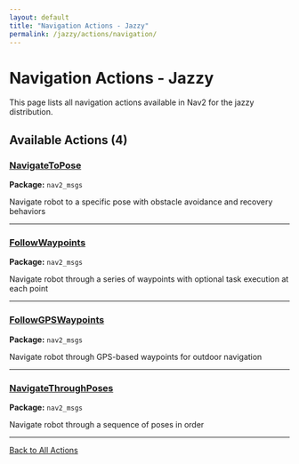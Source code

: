 ```yaml
---
layout: default
title: "Navigation Actions - Jazzy"
permalink: /jazzy/actions/navigation/
---
```


# Navigation Actions - Jazzy

This page lists all navigation actions available in Nav2 for the jazzy distribution.

## Available Actions (4)


### [NavigateToPose](/actions/jazzy/navigatetopose.html)

**Package:** `nav2_msgs`

Navigate robot to a specific pose with obstacle avoidance and recovery behaviors

---

### [FollowWaypoints](/actions/jazzy/followwaypoints.html)

**Package:** `nav2_msgs`

Navigate robot through a series of waypoints with optional task execution at each point

---

### [FollowGPSWaypoints](/actions/jazzy/followgpswaypoints.html)

**Package:** `nav2_msgs`

Navigate robot through GPS-based waypoints for outdoor navigation

---

### [NavigateThroughPoses](/actions/jazzy/navigatethroughposes.html)

**Package:** `nav2_msgs`

Navigate robot through a sequence of poses in order

---


[Back to All Actions](/actions/jazzy/index.html)
